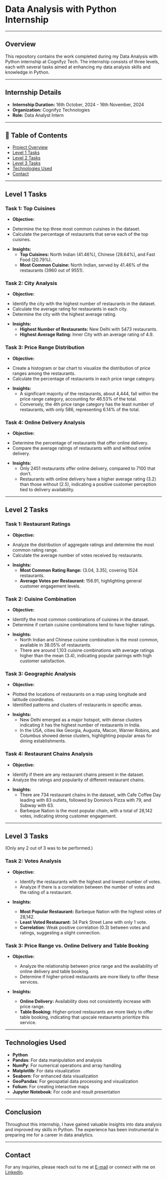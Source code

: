 # Data Analysis with Python Internship

---

## Overview

This repository contains the work completed during my Data Analysis with Python internship at Cognifyz Tech. The internship consists of three levels, each with several tasks aimed at enhancing my data analysis skills and knowledge in Python. 

---

## Internship Details

- **Internship Duration:** 16th October, 2024 - 16th November, 2024
- **Organization:** Cognifyz Technologies
- **Role:** Data Analyst Intern

---

## 📁 Table of Contents
- [Project Overview](#overview)
- [Level 1 Tasks](#level-1-tasks)
- [Level 2 Tasks](#level-2-tasks)
- [Level 3 Tasks](#level-3-tasks)
- [Technologies Used](#technologies-used)
- [Contact](#contact)

---

## Level 1 Tasks

### Task 1: Top Cuisines 
- **Objective:**
* Determine the top three most common cuisines in the dataset.
* Calculate the percentage of restaurants that serve each of the top cuisines.
  
- **Insights:**
  - **Top Cuisines:** North Indian (41.46%), Chinese (28.64%), and Fast Food (20.79%).
  - **Most Common Cuisine:** North Indian, served by 41.46% of the restaurants (3960 out of 9551).

### Task 2: City Analysis
- **Objective:**
* Identify the city with the highest number of restaurants in the dataset.
* Calculate the average rating for restaurants in each city.
* Determine the city with the highest average rating.
  
- **Insights:**
  - **Highest Number of Restaurants:** New Delhi with 5473 restaurants.
  - **Highest Average Rating:** Inner City with an average rating of 4.9.

### Task 3: Price Range Distribution
- **Objective:**
* Create a histogram or bar chart to visualize the distribution of price ranges among the restaurants.
* Calculate the percentage of restaurants in each price range category.
  
- **Insights:**
  - A significant majority of the restaurants, about 4,444, fall within the price range category, accounting for 46.53% of the total.
  - Conversely, the 4th price range category has the least number of restaurants, with only 586, representing 6.14% of the total.
 
### Task 4: Online Delivery Analysis
- **Objective:**
* Determine the percentage of restaurants that offer online delivery.
* Compare the average ratings of restaurants with and without online delivery.
  
- **Insights:**
  -  Only 2451 restaurants offer online delivery, compared to 7100 that don’t.
  -  Restaurants with online delivery have a higher average rating (3.2) than those without (2.5), indicating a positive customer perception tied to delivery availability.

---

## Level 2 Tasks

### Task 1: Restaurant Ratings
- **Objective:**
* Analyze the distribution of aggregate ratings and determine the most common rating range.
* Calculate the average number of votes received by restaurants.

- **Insights:**
  - **Most Common Rating Range:** (3.04, 3.35], covering 1524 restaurants.
  - **Average Votes per Restaurant:** 156.91, highlighting general customer engagement levels.

### Task 2: Cuisine Combination
- **Objective:**
* Identify the most common combinations of cuisines in the dataset.
* Determine if certain cuisine combinations tend to have higher ratings.

- **Insights:**
  - North Indian and Chinese cuisine combination is the most common, available in 38.05% of restaurants.
  - There are around 1,103 cuisine combinations with average ratings higher than the mean (3.4), indicating popular pairings with high customer satisfaction.

### Task 3: Geographic Analysis
- **Objective:**
* Plotted the locations of restaurants on a map using longitude and latitude coordinates. 
* Identified patterns and clusters of restaurants in specific areas.

- **Insights:**
  - New Delhi emerged as a major hotspot, with dense clusters indicating it has the highest number of restaurants in India.
  - In the USA, cities like Georgia, Augusta, Macon, Warner Robins, and Columbus showed dense clusters, highlighting popular areas for dining establishments.
 
### Task 4: Restaurant Chains Analysis
- **Objective:**
* Identify if there are any restaurant chains present in the dataset.
* Analyze the ratings and popularity of different restaurant chains.

- **Insights:**
  - There are 734 restaurant chains in the dataset, with Cafe Coffee Day leading with 83 outlets, followed by Domino’s Pizza with 79, and Subway with 63.
  - Barbeque Nation is the most popular chain, with a total of 28,142 votes, indicating strong customer engagement.

---

## Level 3 Tasks 
(Only any 2 out of 3 was to be performed.)

### Task 2: Votes Analysis
- **Objective:**
  * Identify the restaurants with the highest and lowest number of votes.
  * Analyze if there is a correlation between the number of votes and the rating of a restaurant.
  
- **Insights:**
  - **Most Popular Restaurant:** Barbeque Nation with the highest votes of 28,142.
  - **Least Voted Restaurant:** 34 Park Street Lane with only 1 vote.
  - **Correlation:** Weak positive correlation (0.3) between votes and ratings, suggesting a slight connection.

### Task 3: Price Range vs. Online Delivery and Table Booking
- **Objective:**
  * Analyze the relationship between price range and the availability of online delivery and table booking.
  * Determine if higher-priced restaurants are more likely to offer these services.
  
- **Insights:**
  - **Online Delivery:** Availability does not consistently increase with price range.
  - **Table Booking:** Higher-priced restaurants are more likely to offer table booking, indicating that upscale restaurants prioritize this service.

---

## Technologies Used
- **Python**
- **Pandas**: For data manipulation and analysis
- **NumPy**: For numerical operations and array handling
- **Matplotlib**: For data visualization
- **Seaborn**: For enhanced data visualization
- **GeoPandas**: For geospatial data processing and visualization
- **Folium**: For creating interactive maps
- **Jupyter Notebook**: For code and result presentation

---

## Conclusion

Throughout this internship, I have gained valuable insights into data analysis and improved my skills in Python. The experience has been instrumental in preparing me for a career in data analytics.

---

## Contact

For any inquiries, please reach out to me at [E-mail](**singhishita3299@gmail.com**) or connect with me on [LinkedIn](https://www.linkedin.com/in/ishitasingh3299).

